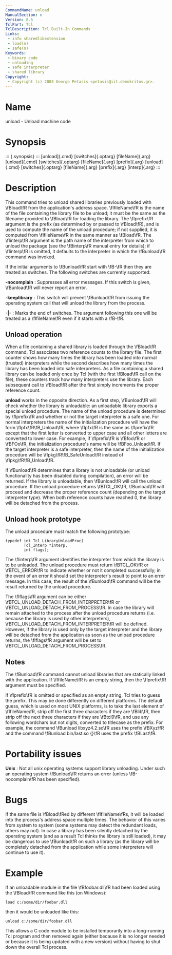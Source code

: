 ```yaml
---
CommandName: unload
ManualSection: n
Version: 8.5
TclPart: Tcl
TclDescription: Tcl Built-In Commands
Links:
 - info sharedlibextension
 - load(n)
 - safe(n)
Keywords:
 - binary code
 - unloading
 - safe interpreter
 - shared library
Copyright:
 - Copyright (c) 2003 George Petasis <petasis@iit.demokritos.gr>.
---
```


# Name

unload - Unload machine code

# Synopsis

::: {.synopsis} :::
[unload]{.cmd} [switches]{.optarg} [fileName]{.arg}
[unload]{.cmd} [switches]{.optarg} [fileName]{.arg} [prefix]{.arg}
[unload]{.cmd} [switches]{.optarg} [fileName]{.arg} [prefix]{.arg} [interp]{.arg}
:::

# Description

This command tries to unload shared libraries previously loaded with \fBload\fR from the application's address space.  \fIfileName\fR is the name of the file containing the library file to be unload;  it must be the same as the filename provided to \fBload\fR for loading the library. The \fIprefix\fR argument is the prefix (as determined by or passed to \fBload\fR), and is used to compute the name of the unload procedure; if not supplied, it is computed from \fIfileName\fR in the same manner as \fBload\fR. The \fIinterp\fR argument is the path name of the interpreter from which to unload the package (see the \fBinterp\fR manual entry for details); if \fIinterp\fR is omitted, it defaults to the interpreter in which the \fBunload\fR command was invoked.

If the initial arguments to \fBunload\fR start with \fB-\fR then they are treated as switches.  The following switches are currently supported:

**-nocomplain**
: Suppresses all error messages. If this switch is given, \fBunload\fR will never report an error.

**-keeplibrary**
: This switch will prevent \fBunload\fR from issuing the operating system call that will unload the library from the process.

**-\|-**
: Marks the end of switches.  The argument following this one will be treated as a \fIfileName\fR even if it starts with a \fB-\fR.


## Unload operation

When a file containing a shared library is loaded through the \fBload\fR command, Tcl associates two reference counts to the library file. The first counter shows how many times the library has been loaded into normal (trusted) interpreters while the second describes how many times the library has been loaded into safe interpreters. As a file containing a shared library can be loaded only once by Tcl (with the first \fBload\fR call on the file), these counters track how many interpreters use the library. Each subsequent call to \fBload\fR after the first simply increments the proper reference count.

**unload** works in the opposite direction. As a first step, \fBunload\fR will check whether the library is unloadable: an unloadable library exports a special unload procedure. The name of the unload procedure is determined by \fIprefix\fR and whether or not the target interpreter is a safe one.  For normal interpreters the name of the initialization procedure will have the form \fIpfx\fR\fB_Unload\fR, where \fIpfx\fR is the same as \fIprefix\fR except that the first letter is converted to upper case and all other letters are converted to lower case.  For example, if \fIprefix\fR is \fBfoo\fR or \fBFOo\fR, the initialization procedure's name will be \fBFoo_Unload\fR. If the target interpreter is a safe interpreter, then the name of the initialization procedure will be \fIpkg\fR\fB_SafeUnload\fR instead of \fIpkg\fR\fB_Unload\fR.

If \fBunload\fR determines that a library is not unloadable (or unload functionality has been disabled during compilation), an error will be returned. If the library is unloadable, then \fBunload\fR will call the unload procedure. If the unload procedure returns \fBTCL_OK\fR, \fBunload\fR will proceed and decrease the proper reference count (depending on the target interpreter type). When both reference counts have reached 0, the library will be detached from the process.

## Unload hook prototype

The unload procedure must match the following prototype:

```
typedef int Tcl_LibraryUnloadProc(
        Tcl_Interp *interp,
        int flags);
```

The \fIinterp\fR argument identifies the interpreter from which the library is to be unloaded.  The unload procedure must return \fBTCL_OK\fR or \fBTCL_ERROR\fR to indicate whether or not it completed successfully;  in the event of an error it should set the interpreter's result to point to an error message.  In this case, the result of the \fBunload\fR command will be the result returned by the unload procedure.

The \fIflags\fR argument can be either \fBTCL_UNLOAD_DETACH_FROM_INTERPRETER\fR or \fBTCL_UNLOAD_DETACH_FROM_PROCESS\fR. In case the library will remain attached to the process after the unload procedure returns (i.e. because the library is used by other interpreters), \fBTCL_UNLOAD_DETACH_FROM_INTERPRETER\fR will be defined. However, if the library is used only by the target interpreter and the library will be detached from the application as soon as the unload procedure returns, the \fIflags\fR argument will be set to \fBTCL_UNLOAD_DETACH_FROM_PROCESS\fR.

## Notes

The \fBunload\fR command cannot unload libraries that are statically linked with the application. If \fIfileName\fR is an empty string, then the \fIprefix\fR argument must be specified.

If \fIprefix\fR is omitted or specified as an empty string, Tcl tries to guess the prefix. This may be done differently on different platforms. The default guess, which is used on most UNIX platforms, is to take the last element of \fIfileName\fR, strip off the first three characters if they are \fBlib\fR, then strip off the next three characters if they are \fBtcl9\fR, and use any following wordchars but not digits, converted to titlecase as the prefix. For example, the command \fBunload libxyz4.2.so\fR uses the prefix \fBXyz\fR and the command \fBunload bin/last.so {}\fR uses the prefix \fBLast\fR.

# Portability issues

**Unix**
: Not all unix operating systems support library unloading. Under such an operating system \fBunload\fR returns an error (unless \fB-nocomplain\fR has been specified).


# Bugs

If the same file is \fBload\fRed by different \fIfileName\fRs, it will be loaded into the process's address space multiple times.  The behavior of this varies from system to system (some systems may detect the redundant loads, others may not). In case a library has been silently detached by the operating system (and as a result Tcl thinks the library is still loaded), it may be dangerous to use \fBunload\fR on such a library (as the library will be completely detached from the application while some interpreters will continue to use it).

# Example

If an unloadable module in the file \fBfoobar.dll\fR had been loaded using the \fBload\fR command like this (on Windows):

```
load c:/some/dir/foobar.dll
```

then it would be unloaded like this:

```
unload c:/some/dir/foobar.dll
```

This allows a C code module to be installed temporarily into a long-running Tcl program and then removed again (either because it is no longer needed or because it is being updated with a new version) without having to shut down the overall Tcl process.

